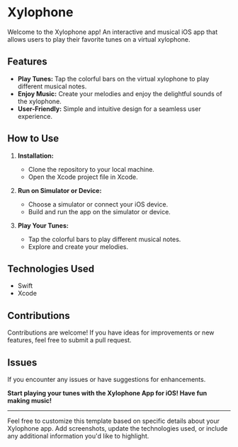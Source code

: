 # Xylophone 

Welcome to the Xylophone app! An interactive and musical iOS app that allows users to play their favorite tunes on a virtual xylophone.

## Features

- **Play Tunes:** Tap the colorful bars on the virtual xylophone to play different musical notes.
- **Enjoy Music:** Create your melodies and enjoy the delightful sounds of the xylophone.
- **User-Friendly:** Simple and intuitive design for a seamless user experience.



## How to Use

1. **Installation:**
   - Clone the repository to your local machine.
   - Open the Xcode project file in Xcode.

2. **Run on Simulator or Device:**
   - Choose a simulator or connect your iOS device.
   - Build and run the app on the simulator or device.

3. **Play Your Tunes:**
   - Tap the colorful bars to play different musical notes.
   - Explore and create your melodies.

## Technologies Used

- Swift
- Xcode

## Contributions

Contributions are welcome! If you have ideas for improvements or new features, feel free to submit a pull request.

## Issues

If you encounter any issues or have suggestions for enhancements.


**Start playing your tunes with the Xylophone App for iOS! Have fun making music!**

---

Feel free to customize this template based on specific details about your Xylophone app. Add screenshots, update the technologies used, or include any additional information you'd like to highlight.

